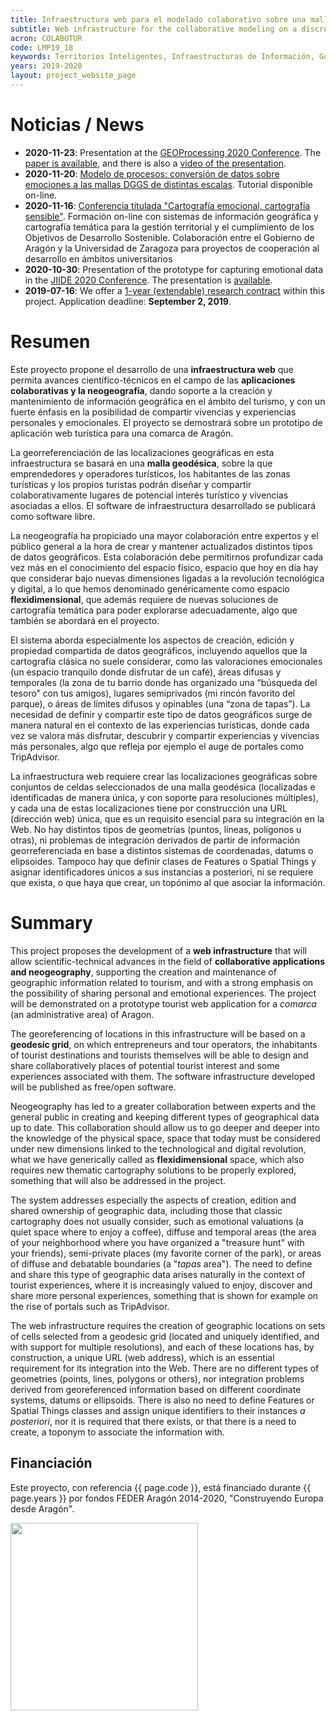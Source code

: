 ```yaml
---
title: Infraestructura web para el modelado colaborativo sobre una malla geodésica de espacios geográficos con interés turístico
subtitle: Web infrastructure for the collaborative modeling on a discrete global grid of geographic spaces with tourist interest
acron: COLABOTUR
code: LMP19_18
keywords: Territorios Inteligentes, Infraestructuras de Información, Gobernanza Inteligente, Movilidad Inteligente, Cuadros de Mando
years: 2019-2020
layout: project_website_page
---
```


# Noticias / News

- **2020-11-23**: Presentation at the [GEOProcessing 2020 Conference](https://www.iaria.org/conferences2020/GEOProcessing20.html). The [paper is available](https://www.thinkmind.org/index.php?view=article&articleid=geoprocessing_2020_1_140_30091), and there is also a [video of the presentation](https://youtu.be/NJLLUI9oOG4).
- **2020-11-20**: [Modelo de procesos: conversión de datos sobre emociones a las mallas DGGS de distintas escalas](https://youtu.be/-CSIoGyw_s8). Tutorial disponible on-line.
- **2020-11-16**: [Conferencia titulada "Cartografía emocional, cartografía sensible"](https://youtu.be/N9UAcAJcOVI). Formación on-line con sistemas de información geográfica y cartografía temática para la gestión territorial y el cumplimiento de los Objetivos de Desarrollo Sostenible. Colaboración entre el Gobierno de Aragón y la Universidad de Zaragoza para proyectos de cooperación al desarrollo en ámbitos universitarios
- **2020-10-30**: Presentation of the prototype for capturing emotional data in the [JIIDE 2020 Conference](https://www.dgterritorio.gov.pt/jiide2020/Default.aspx). The presentation is [available](https://www.dgterritorio.gov.pt/jiide2020/pdfs/apresentacoes/JIIDE2020_Sessao_10_UMER_Muhammad.pdf).
- **2019-07-16**: We offer a [1-year (extendable) research contract]({{site.baseurl}}/2019/07/16/research-contract-colabotur/) within this project. Application deadline: **September 2, 2019**.

# Resumen

Este proyecto propone el desarrollo de una **infraestructura web** que permita avances científico-técnicos en el campo de las **aplicaciones colaborativas y la neogeografía**, dando soporte a la creación y mantenimiento de información geográfica en el ámbito del turismo, y con un fuerte énfasis en la posibilidad de compartir vivencias y experiencias personales y emocionales. El proyecto se demostrará sobre un prototipo de aplicación web turística para una comarca de Aragón.

La georreferenciación de las localizaciones geográficas en esta infraestructura se basará en una **malla geodésica**, sobre la que emprendedores y operadores turísticos, los habitantes de las zonas turísticas y los propios turistas podrán diseñar y compartir colaborativamente lugares de potencial interés turístico y vivencias asociadas a ellos. El software de infraestructura desarrollado se publicará como software libre.

La neogeografía ha propiciado una mayor colaboración entre expertos y el público general a la hora de crear y mantener actualizados distintos tipos de datos geográficos. Esta colaboración debe permitirnos profundizar cada vez más en el conocimiento del espacio físico, espacio que hoy en día hay que considerar bajo nuevas dimensiones ligadas a la revolución tecnológica y digital, a lo que hemos denominado genéricamente como espacio **flexidimensional**, que además requiere de nuevas soluciones de cartografía temática para poder explorarse adecuadamente, algo que también se abordará en el proyecto.

El sistema aborda especialmente los aspectos de creación, edición y propiedad compartida de datos geográficos, incluyendo aquellos que la cartografía clásica no suele considerar, como las valoraciones emocionales (un espacio tranquilo donde disfrutar de un café), áreas difusas y temporales (la zona de tu barrio donde has organizado una “búsqueda del tesoro” con tus amigos), lugares semiprivados (mi rincón favorito del parque), o áreas de límites difusos y opinables (una “zona de tapas”). La necesidad de definir y compartir este tipo de datos geográficos surge de manera natural en el contexto de las experiencias turísticas, donde cada vez se valora más disfrutar, descubrir y compartir experiencias y vivencias más personales, algo que refleja por ejemplo el auge de portales como TripAdvisor.

La infraestructura web requiere crear las localizaciones geográficas sobre conjuntos de celdas seleccionados de una malla geodésica (localizadas e identificadas de manera única, y con soporte para resoluciones múltiples), y cada una de estas localizaciones tiene por construcción una URL (dirección web) única, que es un requisito esencial para su integración en la Web. No hay distintos tipos de geometrías (puntos, líneas, polígonos u otras), ni problemas de integración derivados de partir de información georreferenciada en base a distintos sistemas de coordenadas, datums o elipsoides. Tampoco hay que definir clases de Features o Spatial Things y asignar identificadores únicos a sus instancias a posteriori, ni se requiere que exista, o que haya que crear, un topónimo al que asociar la información.

# Summary

This project proposes the development of a **web infrastructure** that will allow scientific-technical advances in the field of **collaborative applications and neogeography**, supporting the creation and maintenance of geographic information related to tourism, and with a strong emphasis on the possibility of sharing personal and emotional experiences. The project will be demonstrated on a prototype tourist web application for a *comarca* (an administrative area) of Aragon.

The georeferencing of locations in this infrastructure will be based on a **geodesic grid**, on which entrepreneurs and tour operators, the inhabitants of tourist destinations and tourists themselves will be able to design and share collaboratively places of potential tourist interest and some experiences associated with them. The software infrastructure developed will be published as free/open software.

Neogeography has led to a greater collaboration between experts and the general public in creating and keeping different types of geographical data up to date. This collaboration should allow us to go deeper and deeper into the knowledge of the physical space, space that today must be considered under new dimensions linked to the technological and digital revolution, what we have generically called as **flexidimensional** space, which also requires new thematic cartography solutions to be properly explored, something that will also be addressed in the project.

The system addresses especially the aspects of creation, edition and shared ownership of geographic data, including those that classic cartography does not usually consider, such as emotional valuations (a quiet space where to enjoy a coffee), diffuse and temporal areas (the area of your neighborhood where you have organized a "treasure hunt" with your friends), semi-private places (my favorite corner of the park), or areas of diffuse and debatable boundaries (a "*tapas* area"). The need to define and share this type of geographic data arises naturally in the context of tourist experiences, where it is increasingly valued to enjoy, discover and share more personal experiences, something that is shown for example on the rise of portals such as TripAdvisor.

The web infrastructure requires the creation of geographic locations on sets of cells selected from a geodesic grid (located and uniquely identified, and with support for multiple resolutions), and each of these locations has, by construction, a unique URL (web address), which is an essential requirement for its integration into the Web. There are no different types of geometries (points, lines, polygons or others), nor integration problems derived from georeferenced information based on different coordinate systems, datums or ellipsoids. There is also no need to define Features or Spatial Things classes and assign unique identifiers to their instances *a posteriori*, nor it is required that there exists, or that there is a need to create, a toponym to associate the information with.


## Financiación
Este proyecto, con referencia {{ page.code }}, está financiado durante {{ page.years }} por fondos FEDER Aragón 2014-2020, "Construyendo Europa desde Aragón".

<img src='{{site.baseurl}}/images/other-logos/european_union_official_flag_yellow_600x401.jpg' width='300' style="margin-bottom: 40px;">
